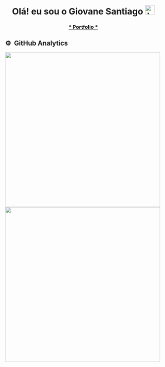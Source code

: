 <h1 align="center">Olá!  eu sou o Giovane Santiago <img src="https://raw.githubusercontent.com/kaueMarques/kaueMarques/master/hi.gif" height="30" alt="hand saying ola"width="30px" alt="hand_saying_ hi"> </h1>
<h3 align="center"> <a href="https://giovanesantiago.netlify.app/" target="_blank">* Portfolio *</a> </h3>



## ⚙️ &nbsp;GitHub Analytics

<p align="left">
<img width="500em" src="https://github-readme-stats.vercel.app/api?username=giovanesantiago&show_icons=true&theme=dracula&include_all_commits=true&count_private=true"/><br>
<img width="500em" src="https://github-readme-stats.vercel.app/api/top-langs/?username=giovanesantiago&layout=compact&langs_count=7&theme=dracula"/>
</p>


